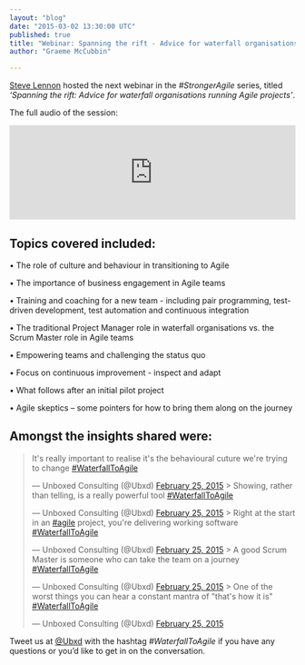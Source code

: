 ```yaml
---
layout: "blog"
date: "2015-03-02 13:30:00 UTC"
published: true
title: "Webinar: Spanning the rift - Advice for waterfall organisations running Agile projects"
author: "Graeme McCubbin"

---
```


[Steve Lennon](http://www.unboxedconsulting.com/people/steve-lennon) hosted the next webinar in the _#StrongerAgile_ series, titled _‘Spanning the rift: Advice for waterfall organisations running Agile projects’_.  
  
 The full audio of the session:  
<iframe width="100%" height="166" scrolling="no" frameborder="no" src="https://w.soundcloud.com/player/?url=https%3A//api.soundcloud.com/tracks/192989378&amp;color=ff5500&amp;auto_play=false&amp;hide_related=false&amp;show_comments=true&amp;show_user=true&amp;show_reposts=false"></iframe>

## Topics covered included:
 • The role of culture and behaviour in transitioning to Agile  
 • The importance of business engagement in Agile teams  
 • Training and coaching for a new team - including pair programming, test-driven development, test automation and continuous integration  
 • The traditional Project Manager role in waterfall organisations vs. the Scrum Master role in Agile teams  
 • Empowering teams and challenging the status quo  
 • Focus on continuous improvement - inspect and adapt  
 • What follows after an initial pilot project  
 • Agile skeptics – some pointers for how to bring them along on the journey  
  

## Amongst the insights shared were:
> It's really important to realise it's the behavioural cuture we're trying to change [#WaterfallToAgile](https://twitter.com/hashtag/WaterfallToAgile?src=hash)
> 
> — Unboxed Consulting (@Ubxd) [February 25, 2015](https://twitter.com/Ubxd/status/570616097214504960) <script async src="//platform.twitter.com/widgets.js" charset="utf-8"></script>> Showing, rather than telling, is a really powerful tool [#WaterfallToAgile](https://twitter.com/hashtag/WaterfallToAgile?src=hash)
> 
> — Unboxed Consulting (@Ubxd) [February 25, 2015](https://twitter.com/Ubxd/status/570620560981557249) <script async src="//platform.twitter.com/widgets.js" charset="utf-8"></script>> Right at the start in an [#agile](https://twitter.com/hashtag/agile?src=hash) project, you're delivering working software [#WaterfallToAgile](https://twitter.com/hashtag/WaterfallToAgile?src=hash)
> 
> — Unboxed Consulting (@Ubxd) [February 25, 2015](https://twitter.com/Ubxd/status/570620107401142273) <script async src="//platform.twitter.com/widgets.js" charset="utf-8"></script>> A good Scrum Master is someone who can take the team on a journey [#WaterfallToAgile](https://twitter.com/hashtag/WaterfallToAgile?src=hash)
> 
> — Unboxed Consulting (@Ubxd) [February 25, 2015](https://twitter.com/Ubxd/status/570618364768464897) <script async src="//platform.twitter.com/widgets.js" charset="utf-8"></script>> One of the worst things you can hear a constant mantra of "that's how it is" [#WaterfallToAgile](https://twitter.com/hashtag/WaterfallToAgile?src=hash)
> 
> — Unboxed Consulting (@Ubxd) [February 25, 2015](https://twitter.com/Ubxd/status/570617608413818880) <script async src="//platform.twitter.com/widgets.js" charset="utf-8"></script>  
  Tweet us at [@Ubxd](https://twitter.com/Ubxd) with the hashtag _#WaterfallToAgile_ if you have any questions or you’d like to get in on the conversation.
